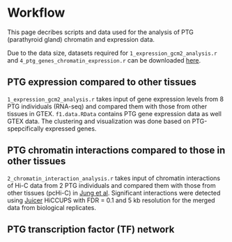 # Workflow 
This page decribes scripts and data used for the analysis of PTG (parathyroid gland) chromatin and expression data. 

Due to the data size, datasets required for `1_expression_gcm2_analysis.r` and `4_ptg_genes_chromatin_expression.r` can be downloaded [here](https://www.dropbox.com/scl/fo/rtwdt0nd6e6p1jg666gph/h?rlkey=cesecj7intlh9zc1y9czlnumz&dl=0).

## PTG expression compared to other tissues
`1_expression_gcm2_analysis.r` takes input of gene expression levels from 8 PTG individuals (RNA-seq) and compared them with those from other tissues in GTEX. `f1.data.RData` contains PTG gene expression data as well GTEX data. The clustering and visualization was done based on PTG-spepcifically expressed genes. 

## PTG chromatin interactions compared to those in other tissues
`2_chromatin_interaction_analysis.r` takes input of chromatin interactions of Hi-C data from 2 PTG individuals and compared them with those from other tissues (pcHi-C) in [Jung et al](https://www.ncbi.nlm.nih.gov/pmc/articles/PMC6778519/). Significant interactions were detected using [Juicer](https://www.ncbi.nlm.nih.gov/pmc/articles/PMC5846465/) HiCCUPS with FDR = 0.1 and 5 kb resolution for the merged data from biological replicates.

## PTG transcription factor (TF) network
